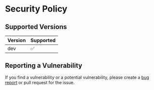 # Security Policy

## Supported Versions

| Version | Supported          |
|---------| ------------------ |
| dev     | :white_check_mark: |

## Reporting a Vulnerability

If you find a vulnerability or a potential vulnerability, please create a [bug report](https://github.com/KC3PIB/HamLoggerGateway/issues/new?assignees=&labels=&template=bug_report.md&title=) or pull request for the issue.
